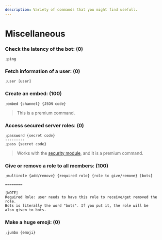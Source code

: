 ```yaml
---
description: Variety of commands that you might find usefull.
---
```


# Miscellaneous

### Check the latency of the bot:  \(0\)

```text
;ping
```

### Fetch information of a user:  \(0\)

```text
;user [user]
```

### Create an embed:  \(100\)

```text
;embed {channel} {JSON code}
```

> This is a premium command.

### Access secured server roles:  \(0\)

```text
;password {secret code}
---------
;pass {secret code}
```

> Works with the [security module](../configuration/modules/security.md), and it is a premium command.

### Give or remove a role to all members:  \(100\)

```text
;multirole {add/remove} {required role} {role to give/remove} [bots]

========

[NOTE]
Required Role: user needs to have this role to receive/get removed the role.
Bots is literally the word "bots". If you put it, the role will be also given to bots.
```

### Make a huge emoji:  \(0\)

```text
;jumbo {emoji}
```

